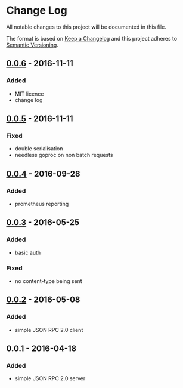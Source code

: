 # Change Log
All notable changes to this project will be documented in this file.

The format is based on [Keep a Changelog](http://keepachangelog.com/)
and this project adheres to [Semantic Versioning](http://semver.org/).

## [0.0.6] - 2016-11-11
### Added
- MIT licence
- change log

## [0.0.5] - 2016-11-11
### Fixed
- double serialisation
- needless goproc on non batch requests

## [0.0.4] - 2016-09-28
### Added
- prometheus reporting

## [0.0.3] - 2016-05-25
### Added
- basic auth

### Fixed
- no content-type being sent

## [0.0.2] - 2016-05-08
### Added
- simple JSON RPC 2.0 client

## 0.0.1 - 2016-04-18
### Added
- simple JSON RPC 2.0 server

[0.0.6]: https://github.com/ingresso-group/gojsonrpc/compare/0.0.5...0.0.6
[0.0.5]: https://github.com/ingresso-group/gojsonrpc/compare/0.0.4...0.0.5
[0.0.4]: https://github.com/ingresso-group/gojsonrpc/compare/0.0.3...0.0.4
[0.0.3]: https://github.com/ingresso-group/gojsonrpc/compare/0.0.2...0.0.3
[0.0.2]: https://github.com/ingresso-group/gojsonrpc/compare/0.0.1...0.0.2
[0.0.1]: https://github.com/ingresso-group/gojsonrpc/tree/0.0.1
